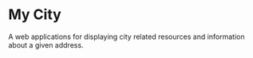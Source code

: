 My City
=======

A web applications for displaying city related resources and information about a given address.
